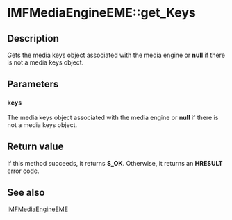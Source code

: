 # IMFMediaEngineEME::get_Keys

## Description

Gets the media keys object associated with the media engine or **null** if there is not a media keys object.

## Parameters

### `keys`

The media keys object associated with the media engine or **null** if there is not a media keys object.

## Return value

If this method succeeds, it returns **S_OK**. Otherwise, it returns an **HRESULT** error code.

## See also

[IMFMediaEngineEME](https://learn.microsoft.com/windows/desktop/api/mfmediaengine/nn-mfmediaengine-imfmediaengineeme)